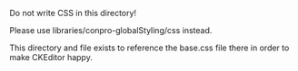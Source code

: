 Do not write CSS in this directory!

Please use libraries/conpro-globalStyling/css instead.

This directory and file exists to reference the base.css file there in order to make
CKEditor happy.
